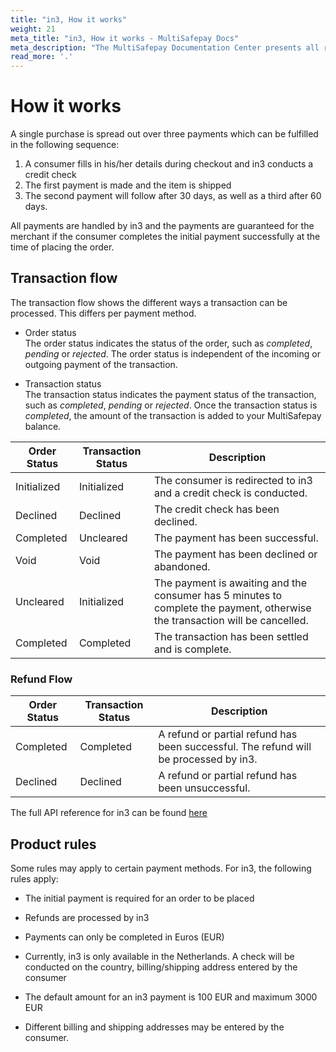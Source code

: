 ```yaml
---
title: "in3, How it works"
weight: 21
meta_title: "in3, How it works - MultiSafepay Docs"
meta_description: "The MultiSafepay Documentation Center presents all relevant information about our Plugins and API. You can also find support pages for Payment Methods, Tools and General Questions as well as the contact details of our Support and Integration Teams."
read_more: '.'
---
```

# How it works

A single purchase is spread out over three payments which can be fulfilled in the following sequence:

1. A consumer fills in his/her details during checkout and in3 conducts a credit check
2. The first payment is made and the item is shipped
3. The second payment will follow after 30 days, as well as a third after 60 days.

All payments are handled by in3 and the payments are guaranteed for the merchant if the consumer completes the initial payment successfully at the time of placing the order. 

## Transaction flow
The transaction flow shows the different ways a transaction can be processed. This differs per payment method.

* Order status      
The order status indicates the status of the order, such as _completed_, _pending_ or _rejected_. The order status is independent of the incoming or outgoing payment of the transaction.

* Transaction status       
The transaction status indicates the payment status of the transaction, such as _completed_, _pending_ or _rejected_. Once the transaction status is _completed_, the amount of the transaction is added to your MultiSafepay balance.


| Order Status                      | Transaction Status      | Description |
|--------------------------------|-----------|-----------------------------------------------------------------------------------------|
| Initialized  | Initialized  | The consumer is redirected to in3 and a credit check is conducted.   |
| Declined  | Declined  | The credit check has been declined.   |
| Completed    | Uncleared  | The payment has been successful. |
| Void    | Void  | The payment has been declined or abandoned.|
| Uncleared   | Initialized   | The payment is awaiting and the consumer has 5 minutes to complete the payment, otherwise the transaction will be cancelled.  |
| Completed       | Completed   | The transaction has been settled and is complete.  | 


### Refund Flow

| Order Status                      | Transaction Status      | Description |
|--------------------------------|-----------|-----------------------------------------------------------------------------------------|
| Completed    | Completed   | A refund or partial refund has been successful. The refund will be processed by in3. | 
| Declined      | Declined   | A refund or partial refund has been unsuccessful.  | 

The full API reference for in3 can be found [here](/api/#in3)

## Product rules

Some rules may apply to certain payment methods. For in3, the following rules apply:

* The initial payment is required for an order to be placed

* Refunds are processed by in3

* Payments can only be completed in Euros (EUR)

* Currently, in3 is only available in the Netherlands. A check will be conducted on the country, billing/shipping address entered by the consumer

* The default amount for an in3 payment is 100 EUR and maximum 3000 EUR

* Different billing and shipping addresses may be entered by the consumer.